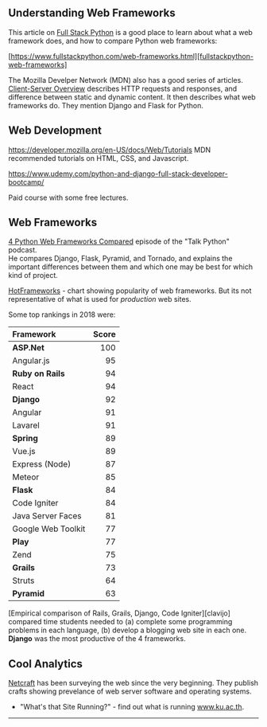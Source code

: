 ## Understanding Web Frameworks

This article on [Full Stack Python](https://www.fullstackpython.com) is a good place to learn about what a web framework does, and how to compare Python web frameworks:

[https://www.fullstackpython.com/web-frameworks.html][fullstackpython-web-frameworks]

The Mozilla Develper Network (MDN) also has a good series of articles.
[Client-Server Overview](https://developer.mozilla.org/en-US/docs/Learn/Server-side/First_steps/Client-Server_overview) describes HTTP requests and responses, and difference between static and dynamic content.  It then describes what web frameworks do.  They mention Django and Flask for Python.



## Web Development

https://developer.mozilla.org/en-US/docs/Web/Tutorials MDN recommended tutorials on HTML, CSS, and Javascript.

https://www.udemy.com/python-and-django-full-stack-developer-bootcamp/

   Paid course with some free lectures.

## Web Frameworks

[4 Python Web Frameworks Compared](https://talkpython.fm/episodes/show/149/4-python-web-frameworks-compared) episode of the "Talk Python" podcast.  
He compares Django, Flask, Pyramid, and Tornado, and explains the
important differences between them and which one may be best for
which kind of project.


[HotFrameworks][hotframeworks] - chart showing popularity of web frameworks.
But its not representative of what is used for *production* web sites.

Some top rankings in 2018 were:

| Framework      |  Score |
|:---------------|-------:|
| **ASP.Net**        |   100  |
| Angular.js     |    95  |
| **Ruby on Rails**  |    94  |
| React          |    94  |
| **Django**     |    92  |
| Angular        |    91  |
| Lavarel        |    91  |
| **Spring**         |    89  |
| Vue.js         |    89  |
| Express (Node) |    87  |
| Meteor         |    85  |
| **Flask**      |    84  |
| Code Igniter   |    84  |
| Java Server Faces | 81  |
| Google Web Toolkit | 77 |
| **Play**       |    77  |
| Zend           |    75  |
| **Grails**     |    73  |
| Struts         |    64  |
| **Pyramid**    |    63  |

[Empirical comparison of Rails, Grails, Django, Code Igniter][clavijo] compared time students needed to (a) complete some programming problems in each language, (b) develop a blogging web site in each one.  **Django** was the most productive of the 4 frameworks.


## Cool Analytics

[Netcraft](https://www.netcraft.com) has been surveying the web since the very beginning. They publish crafts showing prevelance of web server software and operating systems.

* "What's that Site Running?" - find out what is running www.ku.ac.th. 

---

[hotframeworks]: https://hotframeworks.com "Popularity of different web frameworks based on appearance on Github and Stackoverflow." 
[calavijo]: http://blog.websitesframeworks.com "Comparison of Web Frameworks - Rails, Grails, Django, Code Igniter"
[calavijo_pdf]: https://acceda.ulpgc.es:8443/bitstream/10553/11428/3/0695395_00000_0000.pdf "PDF of report comparing Rails, Grails, Django, Code Igniter"
[fullstackpython-web-frameworks]: https://www.fullstackpython.com/web-frameworks.html
